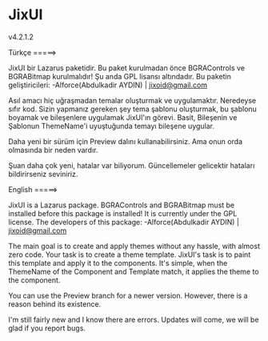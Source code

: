 # JixUI
v4.2.1.2

Türkçe =====>

JixUI bir Lazarus paketidir.
Bu paket kurulmadan önce BGRAControls ve BGRABitmap kurulmalıdır!
Şu anda GPL lisansı altındadır.
Bu paketin geliştiricileri:
 -Alforce(Abdulkadir AYDIN) | jixoid@gmail.com

Asıl amacı hiç uğraşmadan temalar oluşturmak ve uygulamaktır. Neredeyse sıfır kod.
Sizin yapmanız gereken şey tema şablonu oluşturmak, bu şablonu boyamak ve bileşenlere uygulamak JixUI'ın görevi.
Basit, Bileşenin ve Şablonun ThemeName'i uyuştuğunda temayı bileşene uygular.

Daha yeni bir sürüm için Preview dalını kullanabilirsiniz. Ama onun orda olmasında bir neden vardır.

Şuan daha çok yeni, hatalar var biliyorum.
Güncellemeler gelicektir hataları bildirirseniz seviniriz.


English =====>

JixUI is a Lazarus package.
BGRAControls and BGRABitmap must be installed before this package is installed!
It is currently under the GPL license.
The developers of this package:
 -Alforce(Abdulkadir AYDIN) | jixoid@gmail.com
 
The main goal is to create and apply themes without any hassle, with almost zero code. 
Your task is to create a theme template. JixUI's task is to paint this template and apply it to the components.
It's simple, when the ThemeName of the Component and Template match, it applies the theme to the component.

You can use the Preview branch for a newer version. However, there is a reason behind its existence.

I'm still fairly new and I know there are errors.
Updates will come, we will be glad if you report bugs.
